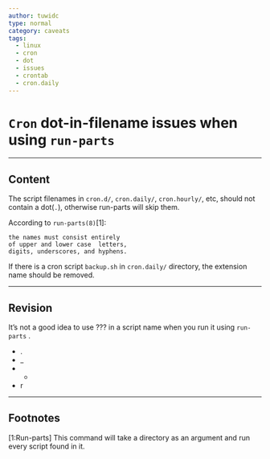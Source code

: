 ```yaml
---
author: tuwidc
type: normal
category: caveats
tags:
  - linux
  - cron
  - dot
  - issues
  - crontab
  - cron.daily
---
```


# `Cron` dot-in-filename issues when using `run-parts`


---

## Content

The script filenames in `cron.d/`, `cron.daily/`, `cron.hourly/`, etc, should not contain a dot(`.`), otherwise run-parts will skip them.

According to `run-parts(8)`[1]: 

```plain-text
the names must consist entirely 
of upper and lower case  letters,
digits, underscores, and hyphens.
```

If there is a cron script `backup.sh` in `cron.daily/` directory, the extension name should be removed.


---

## Revision

It’s not a good idea to use ??? in a script name when you run it using `run-parts` .

- . 
- _ 
- -
- r


---

## Footnotes

[1:Run-parts]
This command will take a directory as an argument and run every script found in it.
 
